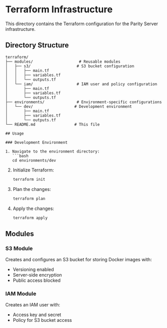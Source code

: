 # Terraform Infrastructure

This directory contains the Terraform configuration for the Parity Server infrastructure.

## Directory Structure

````
terraform/
├── modules/                    # Reusable modules
│   ├── s3/                    # S3 bucket configuration
│   │   ├── main.tf
│   │   ├── variables.tf
│   │   └── outputs.tf
│   └── iam/                   # IAM user and policy configuration
│       ├── main.tf
│       ├── variables.tf
│       └── outputs.tf
├── environments/              # Environment-specific configurations
│   └── dev/                  # Development environment
│       ├── main.tf
│       ├── variables.tf
│       └── outputs.tf
└── README.md                 # This file

## Usage

### Development Environment

1. Navigate to the environment directory:
   ```bash
   cd environments/dev
````

2. Initialize Terraform:

   ```bash
   terraform init
   ```

3. Plan the changes:

   ```bash
   terraform plan
   ```

4. Apply the changes:
   ```bash
   terraform apply
   ```

## Modules

### S3 Module

Creates and configures an S3 bucket for storing Docker images with:

- Versioning enabled
- Server-side encryption
- Public access blocked

### IAM Module

Creates an IAM user with:

- Access key and secret
- Policy for S3 bucket access
